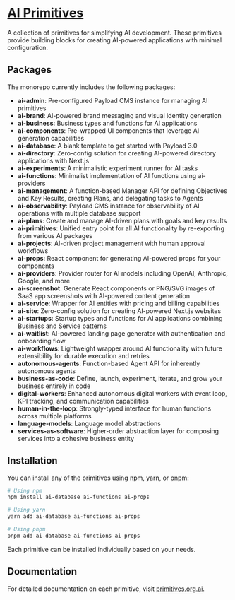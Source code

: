 # [AI Primitives](https://primitives.org.ai)

A collection of primitives for simplifying AI development. These primitives provide building blocks for creating AI-powered applications with minimal configuration.


## Packages

The monorepo currently includes the following packages:

- **ai-admin**: Pre-configured Payload CMS instance for managing AI primitives
- **ai-brand**: AI-powered brand messaging and visual identity generation
- **ai-business**: Business types and functions for AI applications
- **ai-components**: Pre-wrapped UI components that leverage AI generation capabilities
- **ai-database**: A blank template to get started with Payload 3.0
- **ai-directory**: Zero-config solution for creating AI-powered directory applications with Next.js
- **ai-experiments**: A minimalistic experiment runner for AI tasks
- **ai-functions**: Minimalist implementation of AI functions using ai-providers
- **ai-management**: A function-based Manager API for defining Objectives and Key Results, creating Plans, and delegating tasks to Agents
- **ai-observability**: Payload CMS instance for observability of AI operations with multiple database support
- **ai-plans**: Create and manage AI-driven plans with goals and key results
- **ai-primitives**: Unified entry point for all AI functionality by re-exporting from various AI packages
- **ai-projects**: AI-driven project management with human approval workflows
- **ai-props**: React component for generating AI-powered props for your components
- **ai-providers**: Provider router for AI models including OpenAI, Anthropic, Google, and more
- **ai-screenshot**: Generate React components or PNG/SVG images of SaaS app screenshots with AI-powered content generation
- **ai-service**: Wrapper for AI entities with pricing and billing capabilities
- **ai-site**: Zero-config solution for creating AI-powered Next.js websites
- **ai-startups**: Startup types and functions for AI applications combining Business and Service patterns
- **ai-waitlist**: AI-powered landing page generator with authentication and onboarding flow
- **ai-workflows**: Lightweight wrapper around AI functionality with future extensibility for durable execution and retries
- **autonomous-agents**: Function-based Agent API for inherently autonomous agents
- **business-as-code**: Define, launch, experiment, iterate, and grow your business entirely in code
- **digital-workers**: Enhanced autonomous digital workers with event loop, KPI tracking, and communication capabilities
- **human-in-the-loop**: Strongly-typed interface for human functions across multiple platforms
- **language-models**: Language model abstractions
- **services-as-software**: Higher-order abstraction layer for composing services into a cohesive business entity

## Installation

You can install any of the primitives using npm, yarn, or pnpm:

```bash
# Using npm
npm install ai-database ai-functions ai-props

# Using yarn
yarn add ai-database ai-functions ai-props

# Using pnpm
pnpm add ai-database ai-functions ai-props
```

Each primitive can be installed individually based on your needs.

## Documentation

For detailed documentation on each primitive, visit [primitives.org.ai](https://primitives.org.ai).
